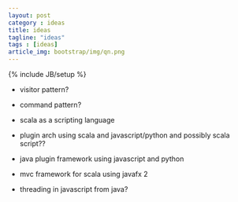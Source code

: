```yaml
---
layout: post
category : ideas
title: ideas
tagline: "ideas"
tags : [ideas]
article_img: bootstrap/img/qn.png
---
```

{% include JB/setup %}


 * visitor pattern?
 * command pattern?

 * scala as a scripting language
 * plugin arch using scala and javascript/python and possibly scala script??
 * java plugin framework using javascript and python
 * mvc framework for scala using javafx 2
 * threading in javascript from java?

